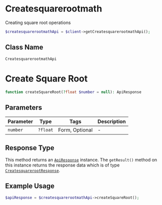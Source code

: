 # Createsquarerootmath

Creating square root operations

```php
$createsquarerootmathApi = $client->getCreatesquarerootmathApi();
```

## Class Name

`CreatesquarerootmathApi`


# Create Square Root

```php
function createSquareRoot(?float $number = null): ApiResponse
```

## Parameters

| Parameter | Type | Tags | Description |
|  --- | --- | --- | --- |
| `number` | `?float` | Form, Optional | - |

## Response Type

This method returns an [`ApiResponse`](../../doc/api-response.md) instance. The `getResult()` method on this instance returns the response data which is of type [`CreatesquarerootResponse`](../../doc/models/createsquareroot-response.md).

## Example Usage

```php
$apiResponse = $createsquarerootmathApi->createSquareRoot();
```


